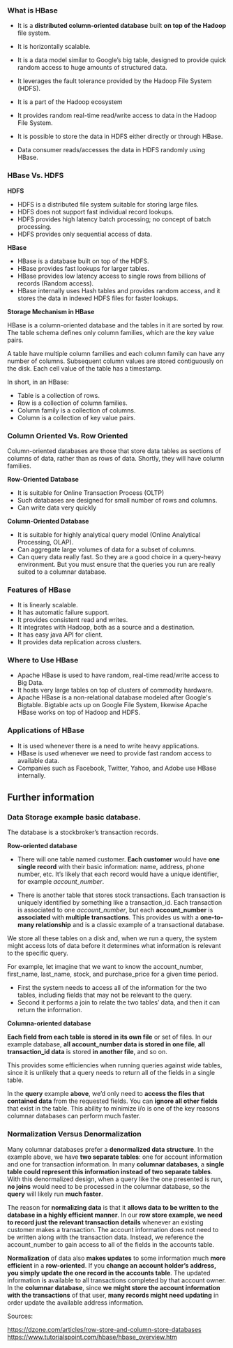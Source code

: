 ### What is HBase

* It is a **distributed column-oriented database** built **on top of the Hadoop** file system. 

* It is horizontally scalable.

* It is a data model similar to Google’s big table, designed to provide quick random access to huge amounts of structured data. 
 
* It leverages the fault tolerance provided by the Hadoop File System (HDFS).

* It is a part of the Hadoop ecosystem

* It provides random real-time read/write access to data in the Hadoop File System.

* It is possible to store the data in HDFS either directly or through HBase. 

* Data consumer reads/accesses the data in HDFS randomly using HBase. 


### HBase Vs. HDFS

**HDFS**

* HDFS is a distributed file system suitable for storing large files.	
* HDFS does not support fast individual record lookups.	
* HDFS provides high latency batch processing; no concept of batch processing.	
* HDFS provides only sequential access of data.	

**HBase**

* HBase is a database built on top of the HDFS.
* HBase provides fast lookups for larger tables.
* HBase provides low latency access to single rows from billions of records (Random access).
* HBase internally uses Hash tables and provides random access, and it stores the data in indexed HDFS files for faster lookups.


**Storage Mechanism in HBase**

HBase is a column-oriented database and the tables in it are sorted by row. The table schema defines only column families, which 
are the key value pairs. 

A table have multiple column families and each column family can have any number of columns. Subsequent column values are stored 
contiguously on the disk. Each cell value of the table has a timestamp. 

In short, in an HBase:

* Table is a collection of rows.
* Row is a collection of column families.
* Column family is a collection of columns.
* Column is a collection of key value pairs.

### Column Oriented Vs. Row Oriented

Column-oriented databases are those that store data tables as sections of columns of data, rather than as rows of data. 
Shortly, they will have column families.

**Row-Oriented Database**

* It is suitable for Online Transaction Process (OLTP)
* Such databases are designed for small number of rows and columns.	
* Can write data very quickly

**Column-Oriented Database**

*	It is suitable for highly analytical query model  (Online Analytical Processing, OLAP).
* Can aggregate large volumes of data for a subset of columns.
* Can query data really fast. So they are a good choice in a query-heavy environment. But you must ensure 
  that the queries you run are really suited to a columnar database.


### Features of HBase

* It is linearly scalable.
* It has automatic failure support.
* It provides consistent read and writes.
* It integrates with Hadoop, both as a source and a destination.
* It has easy java API for client.
* It provides data replication across clusters.

### Where to Use HBase

* Apache HBase is used to have random, real-time read/write access to Big Data.
* It hosts very large tables on top of clusters of commodity hardware.
* Apache HBase is a non-relational database modeled after Google's Bigtable. Bigtable acts up on Google File System, likewise Apache HBase works on top of Hadoop and HDFS.

### Applications of HBase

* It is used whenever there is a need to write heavy applications.
* HBase is used whenever we need to provide fast random access to available data.
* Companies such as Facebook, Twitter, Yahoo, and Adobe use HBase internally.


## Further information

### Data Storage example basic database.

The database is a stockbroker’s transaction records. 

**Row-oriented database**

* There will one table named customer. **Each customer** would have **one single record** with their basic information: 
  name, address, phone number, etc. It’s likely that each record would have a unique identifier, for example *account_number*.

* There is another table that stores stock transactions. Each transaction is uniquely identified by something like a 
transaction_id. Each transaction is associated to one *account_number*, but each **account_number** is **associated** with **multiple 
transactions**. This provides us with a **one-to-many relationship** and is a classic example of a transactional database.

We store all these tables on a disk and, when we run a query, the system might access lots of data before it determines what 
information is relevant to the specific query. 

For example, let imagine that we want to know the account_number, first_name, last_name, stock, and purchase_price for a given time period. 

* First the system needs to access all of the information for the two tables, including fields that may not be relevant to the query. 
* Second it performs a join to relate the two tables’ data, and then it can return the information. 


**Columna-oriented database**

**Each field from each table is stored in its own file** or set of files. In our example database, **all account_number data is stored 
in one file**, **all transaction_id data** is stored **in another file**, and so on. 

This provides some efficiencies when running queries against wide tables, since it is unlikely that a query needs to return all of the 
fields in a single table. 

In the **query** example **above**, we’d only need to **access the files that contained data** from the requested fields. You can **ignore all other fields** that exist in the table. This ability to minimize i/o is one of the key reasons columnar databases can perform much 
faster.

### Normalization Versus Denormalization

Many columnar databases prefer a **denormalized data structure**. In the example above, we have **two separate tables**: one for account information and one for transaction information. In many **columnar databases**, a **single table could represent this information instead of two separate tables**. With this denormalized design, when a query like the one presented is run, **no joins** would need to be processed in the columnar database, so the **query** will likely run **much faster**.

The reason for **normalizing data** is that it **allows data to be written to the database in a highly efficient manner**. In our **row store example, we need to record just the relevant transaction details** whenever an existing customer makes a transaction. The account information does not need to be written along with the transaction data. Instead, we reference the account_number to gain access to all of the fields in the accounts table.

**Normalization** of data also **makes updates** to some information much **more efficient** in a **row-oriented**. If you **change an account holder’s address, you simply update the one record in the accounts table**. The updated information is available to all transactions completed by that account owner. In the **columnar database**, since **we might store the account information with the transactions** of that user, **many records might need updating** in order update the available address information.



Sources:

https://dzone.com/articles/row-store-and-column-store-databases
https://www.tutorialspoint.com/hbase/hbase_overview.htm

